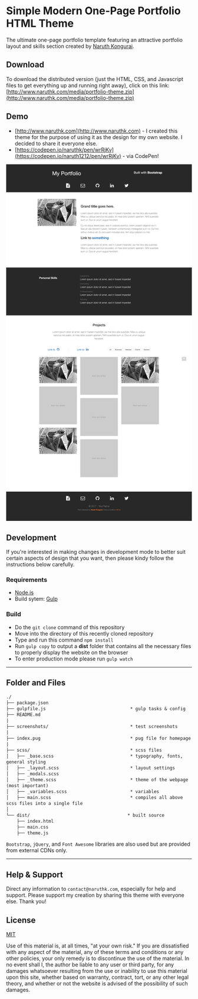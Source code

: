 # Simple Modern One-Page Portfolio HTML Theme

The ultimate one-page portfolio template featuring an attractive portfolio layout and skills section created by [Naruth Kongurai](https://github.com/naruthk). 

## Download

To download the distributed version (just the HTML, CSS, and Javascript files to get everything up and running right away), click on this link: [http://www.naruthk.com/media/portfolio-theme.zip](http://www.naruthk.com/media/portfolio-theme.zip)

## Demo

- [http://www.naruthk.com](http://www.naruthk.com) - I created this theme for the purpose of using it as the design for my own website. I decided to share it everyone else.
- [https://codepen.io/naruthk/pen/wrRjKv](https://codepen.io/naruth1212/pen/wrRjKv) - via CodePen!

![Demo](screenshots/overall.png)

## Development

If you're interested in making changes in development mode to better suit certain aspects of design that you want, then please kindy follow the instructions below carefully.

### Requirements

- [Node.js](http://nodejs.org/)
- Build sytem: [Gulp](http://gulpjs.com/)

### Build

- Do the `git clone` command of this repository
- Move into the directory of this recently cloned repository
- Type and run this command `npm install`
- Run `gulp copy` to output a **dist** folder that contains all the necessary files to properly display the website on the browser
- To enter production mode please run `gulp watch`

----

## Folder and Files

```
./
├── package.json
├── gulpfile.js                                * gulp tasks & config
├── README.md
|
├── screenshots/                               * test screenshots
|
├── index.pug                                  * pug file for homepage
|
├── scss/                                      * scss files
│   ├── _base.scss                             * typography, fonts, general styling
│   ├── _layout.scss                           * layout settings
│   ├── _modals.scss
│   ├── _theme.scss                            * theme of the webpage (most important)
│   ├── _variables.scss                        * variables
│   ├── main.scss                              * compiles all above scss files into a single file
│
└── dist/                                     * built source
	├── index.html
	├── main.css
    ├── theme.js
```

`Bootstrap`, `jQuery`, and `Font Awesome` libraries are also used but are provided from external CDNs only.

----

## Help & Support

Direct any information to `contact@naruthk.com`, especially for help and support. Please support my creation by sharing this theme with everyone else. Thank you!

## License

[MIT](https://github.com/naruthk/web-theme-portfolio/blob/master/LICENSE)

Use of this material is, at all times, "at your own risk." If you are dissatisfied with any aspect of the material, any of these terms and conditions or any other policies, your only remedy is to discontinue the use of the material. In no event shall I, the author be liable to any user or third party, for any damages whatsoever resulting from the use or inability to use this material upon this site, whether based on warranty, contract, tort, or any other legal theory, and whether or not the website is advised of the possibility of such damages.